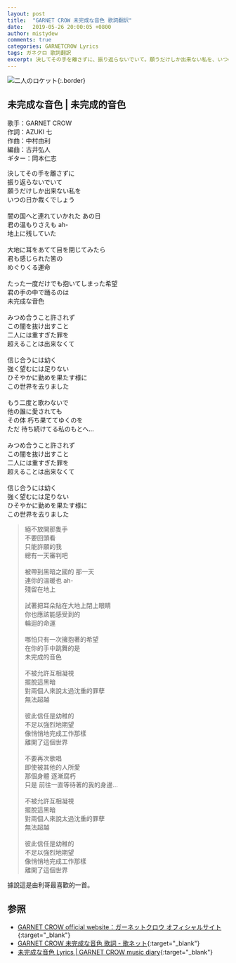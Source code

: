 ```yaml
---
layout: post
title:  "GARNET CROW 未完成な音色 歌詞翻訳"
date:   2019-05-26 20:00:05 +0800
author: mistydew
comments: true
categories: GARNETCROW Lyrics
tags: ガネクロ 歌詞翻訳
excerpt: 決してその手を離さずに、振り返らないでいて。願うだけしか出来ない私を、いつの日か裁くでしょう。
---
```

![二人のロケット](https://raw.githubusercontent.com/mistydew/gc2/master/cover/single/SG03_二人のロケット.jpg){:.border}

## 未完成な音色 | 未完成的音色

歌手：GARNET CROW<br>
作詞：AZUKI 七<br>
作曲：中村由利<br>
編曲：古井弘人<br>
ギター：岡本仁志

<div class="lyric-original">
<p>
決してその手を離さずに<br>
振り返らないでいて<br>
願うだけしか出来ない私を<br>
いつの日か裁くでしょう<br>
<br>
闇の国へと連れていかれた あの日<br>
君の温もりさえも ah-<br>
地上に残していた<br>
<br>
大地に耳をあてて目を閉じてみたら<br>
君も感じられた筈の<br>
めぐりくる運命<br>
<br>
たった一度だけでも抱いてしまった希望<br>
君の手の中で踊るのは<br>
未完成な音色<br>
<br>
みつめ合うこと許されず<br>
この闇を抜け出すこと<br>
二人には重すぎた罪を<br>
超えることは出来なくて<br>
<br>
信じ合うには幼く<br>
強く望むには足りない<br>
ひそやかに勤めを果たす様に<br>
この世界を去りました<br>
<br>
もう二度と歌わないで<br>
他の誰に愛されても<br>
その体 朽ち果ててゆくのを<br>
ただ 待ち続けてる私のもとへ…<br>
<br>
みつめ合うこと許されず<br>
この闇を抜け出すこと<br>
二人には重すぎた罪を<br>
超えることは出来なくて<br>
<br>
信じ合うには幼く<br>
強く望むには足りない<br>
ひそやかに勤めを果たす様に<br>
この世界を去りました
</p>
</div>

<div class="lyric-translation">
<blockquote>
絕不放開那隻手<br>
不要回頭看<br>
只能許願的我<br>
總有一天審判吧<br>
<br>
被帶到黑暗之國的 那一天<br>
連你的溫暖也 ah-<br>
殘留在地上<br>
<br>
試著把耳朵貼在大地上閉上眼睛<br>
你也應該能感受到的<br>
輪迴的命運<br>
<br>
哪怕只有一次擁抱著的希望<br>
在你的手中跳舞的是<br>
未完成的音色<br>
<br>
不被允許互相凝視<br>
擺脫這黑暗<br>
對兩個人來說太過沈重的罪孽<br>
無法超越<br>
<br>
彼此信任是幼稚的<br>
不足以強烈地期望<br>
像悄悄地完成工作那樣<br>
離開了這個世界<br>
<br>
不要再次歌唱<br>
即使被其他的人所愛<br>
那個身體 逐漸腐朽<br>
只是 前往一直等待著的我的身邊...<br>
<br>
不被允許互相凝視<br>
擺脫這黑暗<br>
對兩個人來說太過沈重的罪孽<br>
無法超越<br>
<br>
彼此信任是幼稚的<br>
不足以強烈地期望<br>
像悄悄地完成工作那樣<br>
離開了這個世界
</blockquote>
</div>

據說這是由利哥最喜歡的一首。

## 参照

* [GARNET CROW official website：ガーネットクロウ オフィシャルサイト](http://www.garnetcrow.com){:target="_blank"}
* [GARNET CROW 未完成な音色 歌詞 - 歌ネット](https://www.uta-net.com/song/20146){:target="_blank"}
* [未完成な音色 Lyrics \| GARNET CROW music diary](https://mistydew.github.io/gc/lyrics/original/未完成な音色.html){:target="_blank"}
